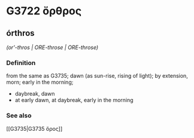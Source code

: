 # G3722 ὄρθρος

## órthros

_(or'-thros | ORE-throse | ORE-throse)_

### Definition

from the same as G3735; dawn (as sun-rise, rising of light); by extension, morn; early in the morning; 

- daybreak, dawn
- at early dawn, at daybreak, early in the morning

### See also

[[G3735|G3735 ὄρος]]
